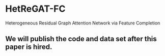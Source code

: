 # HetReGAT-FC
Heterogeneous Residual Graph Attention Network via Feature Completion


## We will publish the code and data set after this paper is hired.
